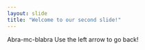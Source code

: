 ```yaml
---
layout: slide
title: "Welcome to our second slide!"
---
```

Abra-mc-blabra
Use the left arrow to go back!
